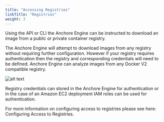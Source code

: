 ```yaml
---
title: "Accessing Registries"
linkTitle: "Registries"
weight: 3
---
```


Using the API or CLI the Anchore Engine can be instructed to download an image from a public or private container registry.

The Anchore Engine will attempt to download images from any registry without requiring further configuration. However if
your registry requires authentication then the registry and corresponding credentials will need to be defined.
Anchore Engine can analyze images from any Docker V2 compatible registry.

![alt text](/RegistryAccess.png)

Registry credentials can stored in the Anchore Engine for authentication or in the case of an Amazon EC2 deployment IAM roles can be used for authentication.

For more information on configuring access to registries please see here: Configuring Access to Registries.

